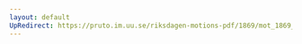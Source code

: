 ```yaml
---
layout: default
UpRedirect: https://pruto.im.uu.se/riksdagen-motions-pdf/1869/mot_1869__ak__165.pdf
---
```

